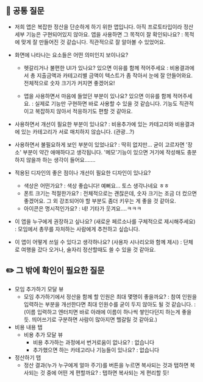 ## 📝  공통 질문
- 저희 앱은 복잡한 정산을 단순하게 하기 위한 앱입니다. 아직 프로토타입이라 정산 세부 기능은 구현되어있지 않아요. 앱을 사용하면 그 목적이 잘 확인되나요?
: 목적에 맞게 잘 만들어진 것 같습니다. 직관적으로 잘 알아볼 수 있었어요.

- 화면에 나타나는 요소들은 어떤 의미인지 보이나요?
	- 헷갈리거나 불편한 UI가 있나요? 있으면 이유를 함께 적어주세요
  : 비용결과에서 총 지출금액과 카테고리별 금액이 텍스트가 좀 작아서 눈에 잘 안들어와요. 전체적으로 숫자 크기가 커지면 좋겠어요!
  
	- 앱을 사용하면서 마음에 들었던 부분이 있나요? 있으면 이유를 함께 적어주세요.
  : 실제로 기능만 구현하면 바로 사용할 수 있을 것 같습니다. 기능도 직관적이고 복잡하지 않아서 적응하기도 편할 것 같아요.
  
- 사용하면서 개선이 필요한 부분이 있나요?
  : 비용추가에 있는 카테고리와 비용결과에 있는 카테고리가 서로 매치하지 않습니다. (관광...?)
  
- 사용하면서 불필요하게 보인 부분이 있었나요?
  : 딱히 없지만... 굳이 고르자면 '장소' 부분이 약간 애매하다고 생각됩니다. '메모'기능이 있으면 거기에 작성해도 충분하지 않을까 하는 생각이 들어요.......
  
- 적용된 디자인의 좋은 점이나 개선이 필요한 디자인이 있나요?
	- 색상은 어떤가요? : 색상 좋습니다! 예뻐요... 토스 생각나네요 ㅎㅎ
	- 폰트 크기는 적절한가요? : 전체적으로는 괜찮은데, 숫자 크기는 조금 더 컸으면 좋겠어요. 그 외 강조되어야 할 부분도 좀더 키우는 게 좋을 것 같아요.
	- 아이콘은 명시적인가요? : 네! 기타가 웃겨요....ㅋㅋㅋ
  
- 이 앱을 누구에게 권장하고 싶나요? (새로운 페르소나를 구체적으로 제시해주세요)
  : 모임에서 총무를 자처하는 사람에게 추천하고 싶습니다.

- 이 앱이 어떻게 쓰일 수 있다고 생각하나요? (사용자 시나리오와 함께 제시)
  : 단체로 여행을 갔다 오거나, 술자리 정산할때도 쓸 수 있을 것 같아요.

## ✏️ 그 밖에 확인이 필요한 질문
- 모임 추가하기 모달 뷰
	- 모임 추가하기에서 정산을 함께 할 인원은 최대 몇명이 좋을까요? 
  : 참여 인원을 입력하는 부분을 개선한다면 최대 인원수를 굳이 두지 않아도 될 것 같습니다. 
  : (이름 입력하고 엔터치면 바로 아래에 이름이 하나씩 쌓인다던지 하는게 좋을 듯. 띄어쓰기로 구분하면 사람이 많아지면 헬갈릴 것 같아요.)
- 비용 내용 탭
	- 비용 추가 모달 뷰
		- 비용 추가하는 과정에서 번거로움이 없나요? : 없습니다
		- 추가했으면 하는 카테고리나 기능들이 있나요? : 없습니다
- 정산하기 탭
	- 정산 결과(누가 누구에게 얼마 주기)를 버튼을 누르면 복사되는 것과 탭하면 복사되는 것 중에 어떤 게 편할까요?
  : 탭하면 복사되는 게 편리할 듯!
  
